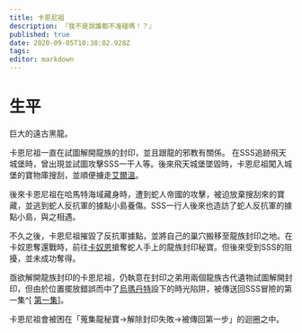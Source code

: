 ```yaml
---
title: 卡恩尼祖
description: 『我不是說誰都不准碰嗎！？』
published: true
date: 2020-09-05T10:38:02.928Z
tags: 
editor: markdown
---
```


# 生平

巨大的遠古黑龍。

卡恩尼祖一直在試圖解開龍族的封印，並且跟龍的邪教有關係。
在SSS追跡飛天城堡時，曾出現並試圖攻擊SSS一干人等。後來飛天城堡墜毀時，卡恩尼祖闖入城堡的寶物庫搜刮，並順便擄走[艾爾溫](/角色/艾爾溫)。

後來卡恩尼祖在哈馬特海域藏身時，遭到蛇人帝國的攻擊，被迫放棄搜刮來的寶藏，並逃到蛇人反抗軍的據點小島養傷。SSS一行人後來也造訪了蛇人反抗軍的據點小島，與之相遇。

不久之後，卡恩尼祖摧毀了反抗軍據點，並將自己的巢穴搬移至龍族封印之地。在卡奴恩奪還戰時，前往[卡奴恩](/地理/卡奴恩)搶奪蛇人手上的龍族封印秘寶。但後來受到SSS的阻擾，並未成功奪得。

亟欲解開龍族封印的卡恩尼祖，仍執意在封印之弟用兩個龍族古代遺物試圖解開封印，但由於位置擺放錯誤而中了[烏瑪丹特](/角色/烏瑪丹特)設下的時光陷阱，被傳送回SSS冒險的第一集^[ [第一集](/故事/冒險章節/sss成立#2018/01/06)]。

卡恩尼祖會被困在「蒐集龍秘寶→解除封印失敗→被傳回第一步」的迴圈之中。